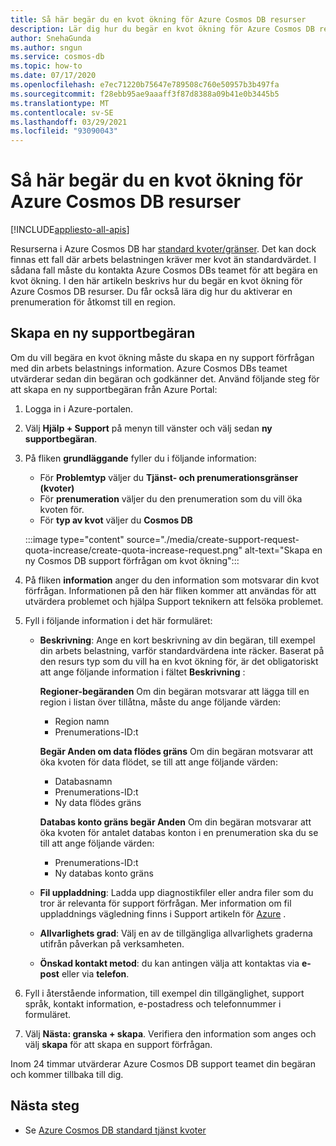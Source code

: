```yaml
---
title: Så här begär du en kvot ökning för Azure Cosmos DB resurser
description: Lär dig hur du begär en kvot ökning för Azure Cosmos DB resurser. Du får också lära dig hur du aktiverar en prenumeration för åtkomst till en region.
author: SnehaGunda
ms.author: sngun
ms.service: cosmos-db
ms.topic: how-to
ms.date: 07/17/2020
ms.openlocfilehash: e7ec71220b75647e789508c760e50957b3b497fa
ms.sourcegitcommit: f28ebb95ae9aaaff3f87d8388a09b41e0b3445b5
ms.translationtype: MT
ms.contentlocale: sv-SE
ms.lasthandoff: 03/29/2021
ms.locfileid: "93090043"
---
```

# <a name="how-to-request-quota-increase-for-azure-cosmos-db-resources"></a>Så här begär du en kvot ökning för Azure Cosmos DB resurser
[!INCLUDE[appliesto-all-apis](includes/appliesto-all-apis.md)]

Resurserna i Azure Cosmos DB har [standard kvoter/gränser](concepts-limits.md). Det kan dock finnas ett fall där arbets belastningen kräver mer kvot än standardvärdet. I sådana fall måste du kontakta Azure Cosmos DBs teamet för att begära en kvot ökning. I den här artikeln beskrivs hur du begär en kvot ökning för Azure Cosmos DB resurser. Du får också lära dig hur du aktiverar en prenumeration för åtkomst till en region.

## <a name="create-a-new-support-request"></a>Skapa en ny supportbegäran

Om du vill begära en kvot ökning måste du skapa en ny support förfrågan med din arbets belastnings information. Azure Cosmos DBs teamet utvärderar sedan din begäran och godkänner det. Använd följande steg för att skapa en ny supportbegäran från Azure Portal:

1. Logga in i Azure-portalen.

1. Välj **Hjälp + Support** på menyn till vänster och välj sedan **ny supportbegäran**.

1. På fliken **grundläggande** fyller du i följande information:

   * För **Problemtyp** väljer du **Tjänst- och prenumerationsgränser (kvoter)**
   * För **prenumeration** väljer du den prenumeration som du vill öka kvoten för.
   * För **typ av kvot** väljer du **Cosmos DB**

   :::image type="content" source="./media/create-support-request-quota-increase/create-quota-increase-request.png" alt-text="Skapa en ny Cosmos DB support förfrågan om kvot ökning":::

1. På fliken **information** anger du den information som motsvarar din kvot förfrågan. Informationen på den här fliken kommer att användas för att utvärdera problemet och hjälpa Support teknikern att felsöka problemet.

1. Fyll i följande information i det här formuläret:

   * **Beskrivning**: Ange en kort beskrivning av din begäran, till exempel din arbets belastning, varför standardvärdena inte räcker. Baserat på den resurs typ som du vill ha en kvot ökning för, är det obligatoriskt att ange följande information i fältet **Beskrivning** :

     **Regioner-begäranden** Om din begäran motsvarar att lägga till en region i listan över tillåtna, måste du ange följande värden:

        * Region namn
        * Prenumerations-ID:t

     **Begär Anden om data flödes gräns** Om din begäran motsvarar att öka kvoten för data flödet, se till att ange följande värden:

        * Databasnamn
        * Prenumerations-ID:t
        * Ny data flödes gräns

     **Databas konto gräns begär Anden** Om din begäran motsvarar att öka kvoten för antalet databas konton i en prenumeration ska du se till att ange följande värden:

       * Prenumerations-ID:t
       * Ny databas konto gräns

   * **Fil uppladdning**: Ladda upp diagnostikfiler eller andra filer som du tror är relevanta för support förfrågan. Mer information om fil uppladdnings vägledning finns i Support artikeln för [Azure]( ../azure-portal/supportability/how-to-manage-azure-support-request.md#upload-files) .

   * **Allvarlighets grad**: Välj en av de tillgängliga allvarlighets graderna utifrån påverkan på verksamheten.

   * **Önskad kontakt metod**: du kan antingen välja att kontaktas via **e-post** eller via **telefon**.

1. Fyll i återstående information, till exempel din tillgänglighet, support språk, kontakt information, e-postadress och telefonnummer i formuläret.

1. Välj **Nästa: granska + skapa**. Verifiera den information som anges och välj **skapa** för att skapa en support förfrågan.

Inom 24 timmar utvärderar Azure Cosmos DB support teamet din begäran och kommer tillbaka till dig.

## <a name="next-steps"></a>Nästa steg

* Se [Azure Cosmos DB standard tjänst kvoter](concepts-limits.md)
